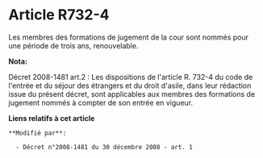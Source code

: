 # Article R732-4

Les membres des formations de jugement de la cour sont nommés pour une période de trois ans, renouvelable.

**Nota:**

Décret 2008-1481 art.2 : Les dispositions de l'article R. 732-4 du code de l'entrée et du séjour des étrangers et du droit
d'asile, dans leur rédaction issue du présent décret, sont applicables aux membres des formations de jugement nommés à
compter de son entrée en vigueur.

**Liens relatifs à cet article**

	**Modifié par**:

	  - Décret n°2008-1481 du 30 décembre 2008 - art. 1
